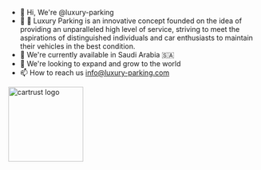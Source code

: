 - 👋 Hi, We're @luxury-parking
- 👀 👀 Luxury Parking is an innovative concept founded on the idea of providing an unparalleled high level of service, striving to meet the aspirations of distinguished individuals and car enthusiasts to maintain their vehicles in the best condition.
- 🌱 We're currently available in Saudi Arabia 🇸🇦
- 💞️ We're looking to expand and grow to the world
- 📫 How to reach us info@luxury-parking.com



<img width="150" title="cartrust logo" src="https://luxury-parking.com/wp-content/uploads/2023/02/Asset-1-1.svg" data-canonical-src="https://luxury-parking.com/wp-content/uploads/2023/02/Asset-1-1.svg" style="max-width: 100%;">
